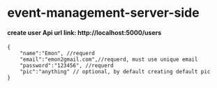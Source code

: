 # event-management-server-side

#### create user Api url link: http://localhost:5000/users

```body pass Data example:
{
    "name":"Emon", //requerd
    "email":"emon2gmail.com",//requerd, must use unique email
    "password":"123456", //requerd
    "pic":"anything" // optional, by default creating default pic
}
```
